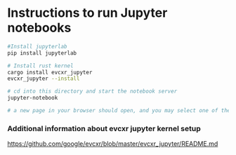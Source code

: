 
# Instructions to run Jupyter notebooks

```bash
#Install jupyterlab
pip install jupyterlab

# Install rust kernel
cargo install evcxr_jupyter
evcxr_jupyter --install

# cd into this directory and start the notebook server
jupyter-notebook

# a new page in your browser should open, and you may select one of the notebooks here to run
```

### Additional information about evcxr jupyter kernel setup
https://github.com/google/evcxr/blob/master/evcxr_jupyter/README.md
